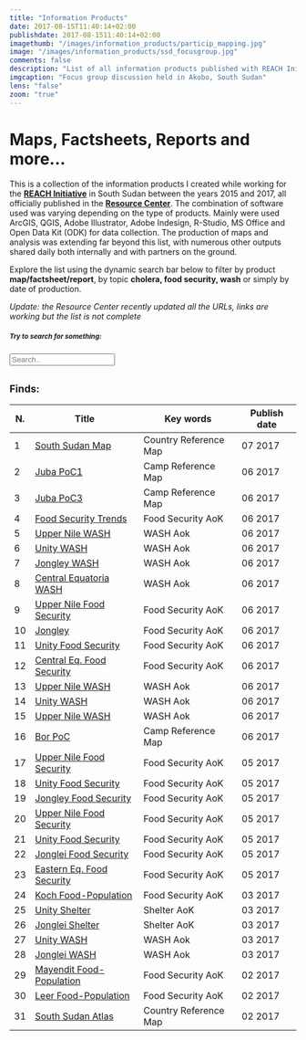 ```yaml
---
title: "Information Products"
date: 2017-08-15T11:40:14+02:00
publishdate: 2017-08-1511:40:14+02:00
imagethumb: "/images/information_products/particip_mapping.jpg"
image: "/images/information_products/ssd_focusgroup.jpg"
comments: false
description: "List of all information products published with REACH Initiative"
imgcaption: "Focus group discussion held in Akobo, South Sudan"
lens: "false"
zoom: "true"
---
```


<div class='container'>
<h1>Maps, Factsheets, Reports and more...</h1>
<p></p> 
<p>This is a collection of the information products I created while working for the <b><a href="http://www.reach-initiative.org/reach/about-reach">REACH Initiative</a></b> in South Sudan between the years 2015 and 2017, all officially published in the <b><a href="https://www.reach-initiative.org/what-we-do/publications/">Resource Center</a></b>. 
The combination of software used was varying depending on the type of products. Mainly were used ArcGIS, QGIS, Adobe Illustrator, Adobe Indesign, R-Studio, MS Office and Open Data Kit (ODK) for data collection. 
The production of maps and analysis was extending far beyond this list, with numerous other outputs shared daily both internally and with partners on the ground.</p> 

<p>Explore the list using the dynamic search bar below to filter by product <b>map/factsheet/report</b>, by topic <b>cholera, food security, wash</b> or simply by date of production. </p>

<p><i>Update: the Resource Center recently updated all the URLs, links are working but the list is not complete</i></p>

</div>

<div class="container">
<h5><small>Try to search for something:</small></h5>
<!-- Search bar -->
<input class="form-control" type="text" id="myInput" onkeyup="myFunction()" placeholder="Search.." title="Type in a name">
</div>


<div class='container'>
<h2><small>Finds:</small></h2>
<table class='table table-hover' id='myTable'>
<thead>
<tr>
<th>N.</th><th>Title</th><th>Key words</th><th>Publish date</th></tr>
</thead>
<tbody>

<tr><td>1</td><td><a href="https://www.impact-repository.org/document/reach/94fd7237/reach_ssd_map_southsudan_15june2017_a3l_0.pdf" target="_blank">South Sudan Map</a></td><td>Country Reference Map</td><td>07 2017</td></tr>
<tr><td>2</td><td><a href="https://www.impact-repository.org/document/reach/8061194a/reach_ssd_map_juba_camp_poc1referencemap_may2017_0.pdf" target="_blank">Juba PoC1</a></td><td>Camp Reference Map</td><td>06 2017</td></tr>
<tr><td>3</td><td><a href="https://www.impact-repository.org/document/reach/166fd6aa/reach_ssd_map_juba_camp_poc3referencemap_may2017.pdf" target="_blank">Juba PoC3</a></td><td>Camp Reference Map</td><td>06 2017</td></tr>
<tr><td>4</td><td><a href="https://www.impact-repository.org/document/reach/2e29496e/reach_ssd_factsheet_trendanalysisfsl_may2017_0.pdf" target="_blank">Food Security Trends</a></td><td>Food Security AoK</td><td>06 2017</td></tr>
<tr><td>5</td><td><a href="https://www.impact-repository.org/document/reach/6668b1e2/reach_ssd_map_upn_washindicator_may2017.pdf" target="_blank">Upper Nile WASH</a></td><td>WASH Aok</td><td>06 2017</td></tr>
<tr><td>6</td><td><a href="https://www.impact-repository.org/document/reach/218b04c7/reach_ssd_map_unity_washindicator_may2017.pdf" target="_blank">Unity WASH</a></td><td>WASH Aok</td><td>06 2017</td></tr>
<tr><td>7</td><td><a href="https://www.impact-repository.org/document/reach/dfb92f16/reach_ssd_map_jonglei_washindicator_may2017.pdf" target="_blank">Jongley WASH</a></td><td>WASH Aok</td><td>06 2017</td></tr>
<tr><td>8</td><td><a href="https://www.impact-repository.org/document/reach/c185ca57/reach_ssd_map_centraleq_washindicator_may2017.pdf" target="_blank">Central Equatoria WASH</a></td><td>WASH Aok</td><td>06 2017</td></tr>
<tr><td>9</td><td><a href="https://www.impact-repository.org/document/reach/e096c4b3/reach_ssd_map_upn_compositefoodsecurityindicators_may2017.pdf" target="_blank">Upper Nile Food Security</a></td><td>Food Security AoK</td><td>06 2017</td></tr>
<tr><td>10</td><td><a href="https://www.impact-repository.org/document/reach/9d9f33de/reach_ssd_map_jonglei_compositefoodsecurityindicators_may2017.pdf" target="_blank">Jongley</a></td><td>Food Security AoK</td><td>06 2017</td></tr>
<tr><td>11</td><td><a href="https://www.impact-repository.org/document/reach/49b7e0f6/reach_ssd_map_unity_compositefoodsecurityindicators_may2017_0.pdf" target="_blank">Unity Food Security</a></td><td>Food Security AoK</td><td>06 2017</td></tr>
<tr><td>12</td><td><a href="https://www.impact-repository.org/document/reach/d1e09e15/reach_ssd_map_centraleq_compositefoodsecurityindicators_may2017.pdf" target="_blank">Central Eq. Food Security</a></td><td>Food Security AoK</td><td>06 2017</td></tr>
<tr><td>13</td><td><a href="https://www.impact-repository.org/document/reach/c30b4d11/reach_ssd_map_upn_washindicator_mar2017.pdf" target="_blank">Upper Nile WASH</a></td><td>WASH Aok</td><td>06 2017</td></tr>
<tr><td>14</td><td><a href="https://www.impact-repository.org/document/reach/6a2a6954/reach_ssd_map_unity_washindicator_mar2017.pdf" target="_blank">Unity WASH</a></td><td>WASH Aok</td><td>06 2017</td></tr>
<tr><td>15</td><td><a href="https://www.impact-repository.org/document/reach/e21843f5/reach_ssd_map_upn_washindicator_feb2017.pdf" target="_blank">Upper Nile WASH</a></td><td>WASH Aok</td><td>06 2017</td></tr>
<tr><td>16</td><td><a href="https://www.impact-repository.org/document/reach/cd52fc12/reach_ssd_map_bor_camp_poc_referencemap_may2017p_2.pdf" target="_blank">Bor PoC</a></td><td>Camp Reference Map</td><td>06 2017</td></tr>
<tr><td>17</td><td><a href="https://www.impact-repository.org/document/reach/7341b924/reach_ssd_map_upn_compositefoodsecurityindicators_mar2017_1.pdf" target="_blank">Upper Nile Food Security</a></td><td>Food Security AoK</td><td>05 2017</td></tr>
<tr><td>18</td><td><a href="https://www.impact-repository.org/document/reach/5252b7c0/reach_ssd_map_unity_compositefoodsecurityindicators_mar2017_1.pdf" target="_blank">Unity Food Security</a></td><td>Food Security AoK</td><td>05 2017</td></tr>
<tr><td>19</td><td><a href="https://www.impact-repository.org/document/reach/fb739385/reach_ssd_map_jonglei_compositefoodsecurityindicators_mar2017_1.pdf" target="_blank">Jongley Food Security</a></td><td>Food Security AoK</td><td>05 2017</td></tr>
<tr><td>20</td><td><a href="https://www.impact-repository.org/document/reach/2f5b40ad/reach_ssd_map_upn_compositefoodsecurityindicators_feb2017_1.pdf" target="_blank">Upper Nile Food Security</a></td><td>Food Security AoK</td><td>05 2017</td></tr>
<tr><td>21</td><td><a href="https://www.impact-repository.org/document/reach/0d1f6f6f/reach_ssd_map_unity_compositefoodsecurityindicators_feb2017_1.pdf" target="_blank">Unity Food Security</a></td><td>Food Security AoK</td><td>05 2017</td></tr>
<tr><td>22</td><td><a href="https://www.impact-repository.org/document/reach/13238a2e/reach_ssd_map_jonglei_compositefoodsecurityindicators_feb2017_1.pdf" target="_blank">Jonglei Food Security</a></td><td>Food Security AoK</td><td>05 2017</td></tr>
<tr><td>23</td><td><a href="https://www.impact-repository.org/document/reach/3760c3d4/reach_ssd_map_eeq_compositefoodsecurityindicators_feb2017_1.pdf" target="_blank">Eastern Eq. Food Security</a></td><td>Food Security AoK</td><td>05 2017</td></tr>
<tr><td>24</td><td><a href="https://www.impact-repository.org/document/reach/76eb5afd/reach_ssd_map_kochcounty_compositefoodsecurityindicators_2march2017.pdf" target="_blank">Koch Food-Population</a></td><td>Food Security AoK</td><td>03 2017</td></tr>
<tr><td>25</td><td><a href="https://www.impact-repository.org/document/reach/dfca7eb8/reach_ssd_map_unity_shelterindicators_28feb2017_0.pdf" target="_blank">Unity Shelter</a></td><td>Shelter AoK</td><td>03 2017</td></tr>
<tr><td>26</td><td><a href="https://www.impact-repository.org/document/reach/fed9705c/reach_ssd_map_fsl_jonglei_shelterindicators_28feb2017.pdf" target="_blank">Jonglei Shelter</a></td><td>Shelter AoK</td><td>03 2017</td></tr>
<tr><td>27</td><td><a href="https://www.impact-repository.org/document/reach/363090dd/reach_ssd_map_unity_washindicator_feb2017.pdf" target="_blank">Unity WASH</a></td><td>WASH Aok</td><td>03 2017</td></tr>
<tr><td>28</td><td><a href="https://www.impact-repository.org/document/reach/22dfaa0e/reach_ssd_map_wash_jonglei_washindicator_28feb2017_0.pdf" target="_blank">Jonglei WASH</a></td><td>WASH Aok</td><td>03 2017</td></tr>
<tr><td>29</td><td><a href="https://www.impact-repository.org/document/reach/d9bdc6c1/reach_ssd_map_mayenditcounty_compositefoodsecurityindicatorspopulationdensity_22feb2017.pdf" target="_blank">Mayendit Food-Population</a></td><td>Food Security AoK</td><td>02 2017</td></tr>
<tr><td>30</td><td><a href="https://www.impact-repository.org/document/reach/709ce284/reach_ssd_map_leercounty_compositefoodsecurityindicatorspopulationdensity_22feb2017_0.pdf" target="_blank">Leer Food-Population</a></td><td>Food Security AoK</td><td>02 2017</td></tr>
<tr><td>31</td><td><a href="https://www.impact-repository.org/document/reach/f5e99332/reach_ssd_maps_stateatlas_7february2017.pdf" target="_blank">South Sudan Atlas</a></td><td>Country Reference Map</td><td>02 2017</td></tr>

</table>
</tbody>
<br>
</div>
